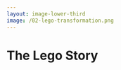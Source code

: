 ```yaml
---
layout: image-lower-third
image: /02-lego-transformation.png
---
```


# The Lego Story

<!--

*"Programming used to be like professional Lego building - you place every piece yourself"*

*"Now I explain to the computer in German what I want to build, and it builds it like a Lego robot"*

**Speaker Notes:**

I used to tell my daughter that programming is like professional Lego building - only the cleanup is faster. You carefully place each piece, following your mental blueprint, building something complex from simple components.

But recently, I had to update that explanation. Now I tell her: "I explain to the computer in German what I want to build, and it builds it like a Lego robot." The transformation has been that dramatic.

This image perfectly captures that transformation. On the left, we see the traditional approach - careful, methodical, piece-by-piece construction. On the right, we see the new reality - intelligent automation that understands intent and executes the vision.

[Audience Engagement] How many of you have tried to explain your job to your kids? [Show of hands, brief interaction]

The key insight here is that this transformation was only possible because the "robot" (our LLM) reached a level of maturity where it could understand context and intent, not just follow step-by-step instructions.

But here's the thing...
-->
